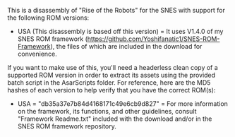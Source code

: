 
This is a disassembly of "Rise of the Robots" for the SNES with support for the following ROM versions:
- USA (This disassembly is based off this version)
=
It uses V1.4.0 of my SNES ROM framework (https://github.com/Yoshifanatic1/SNES-ROM-Framework), the files of which are included in the download for convenience.

If you want to make use of this, you'll need a headerless clean copy of a supported ROM version in order to extract its assets using the provided batch script in the AsarScripts folder. For reference, here are the MD5 hashes of each version to help verify that you have the correct ROM(s):

- USA = "db35a37e7b84d4168171c49e6cb9d827"
=
For more information on the framework, its functions, and other guidelines, consult "Framework Readme.txt" included with the download and/or in the SNES ROM framework repository.
